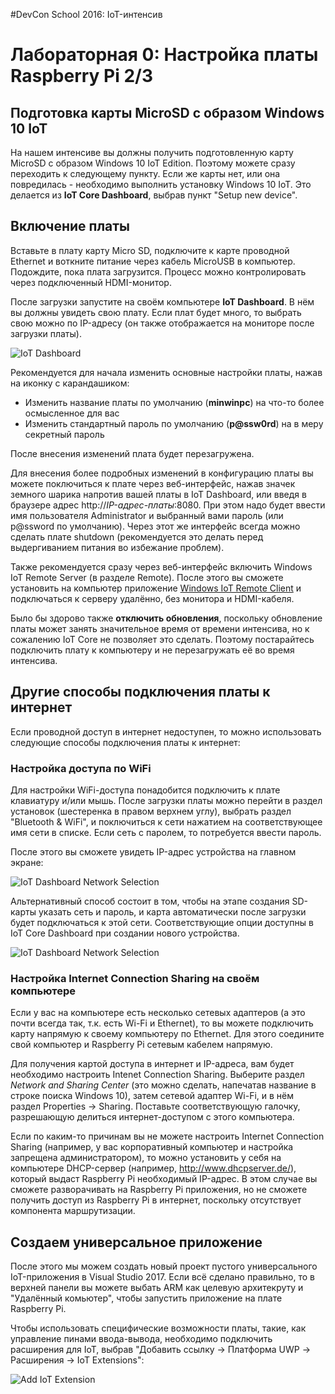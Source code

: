 #DevCon School 2016: IoT-интенсив 

# Лабораторная 0: Настройка платы Raspberry Pi 2/3

## Подготовка карты MicroSD с образом Windows 10 IoT

На нашем интенсиве вы должны получить подготовленную карту MicroSD с образом Windows 10 IoT Edition. Поэтому можете
сразу переходить к следующему пункту. Если же карты нет, или она повредилась - необходимо выполнить установку
Windows 10 IoT. Это делается из **IoT Core Dashboard**, выбрав пункт "Setup new device".

## Включение платы

Вставьте в плату карту Micro SD, подключите к карте проводной Ethernet и воткните питание через кабель MicroUSB в компьютер. 
Подождите, пока плата загрузится. Процесс можно контролировать через подключенный HDMI-монитор.

После загрузки запустите на своём компьютере **IoT Dashboard**. В нём вы должны увидеть свою плату. 
Если плат будет много, то выбрать свою можно по IP-адресу
(он также отображается на мониторе после загрузки платы).

![IoT Dashboard](../images/iot_dash.PNG)

Рекомендуется для начала изменить основные настройки платы, нажав на иконку с карандашиком:

 * Изменить название платы по умолчанию (**minwinpc**) на что-то более осмысленное для вас
 * Изменить стандартный пароль по умолчанию (**p@ssw0rd**) на в меру секретный пароль

После внесения изменений плата будет перезагружена.

Для внесения более подробных изменений в конфигурацию платы вы можете поключиться к плате через веб-интерфейс, нажав значек земного шарика напротив вашей платы 
в IoT Dashboard, или введя в браузере адрес http://*IP-адрес-платы*:8080. При этом надо будет ввести имя пользователя Administrator и выбранный вами пароль 
(или p@ssword по умолчанию). Через этот же интерфейс всегда можно сделать плате shutdown (рекомендуется это делать перед выдергиванием питания во избежание проблем).

Также рекомендуется сразу через веб-интерфейс включить Windows IoT Remote Server (в разделе Remote). 
После этого вы сможете установить на компьютер приложение
[Windows IoT Remote Client](https://www.microsoft.com/en-us/store/apps/windows-iot-remote-client/9nblggh5mnxz) и 
подключаться к серверу удалённо, без монитора и HDMI-кабеля.

Было бы здорово также **отключить обновления**, поскольку обновление платы может занять значительное время от 
времени интенсива, но к сожалению IoT Core не позволяет
это сделать. Поэтому постарайтесь подключить плату к компьютеру и не перезагружать её во время интенсива.

## Другие способы подключения платы к интернет

Если проводной доступ в интернет недоступен, то можно использовать следующие способы подключения платы
к интернет:

### Настройка доступа по WiFi

Для настройки WiFi-доступа понадобится подключить к плате клавиатуру и/или мышь. После загрузки платы можно
перейти в раздел установок (шестеренка в правом верхнем углу), выбрать раздел "Bluetooth & WiFi", и поключиться
к сети нажатием на соответствующее имя сети в списке. Если сеть с паролем, то потребуется ввести пароль.

После этого вы сможете увидеть IP-адрес устройства на главном экране:

![IoT Dashboard Network Selection](../images/RPiScreen.PNG)

Альтернативный способ состоит в том, чтобы на этапе создания SD-карты указать сеть и пароль, и карта автоматически
после загрузки будет подключаться к этой сети. Соответствующие опции доступны в IoT Core Dashboard при 
создании нового устройства.

![IoT Dashboard Network Selection](../images/iot_dash_net.PNG)

### Настройка Internet Connection Sharing на своём компьютере

Если у вас на компьютере есть несколько сетевых адаптеров (а это почти всегда так, т.к. есть Wi-Fi и Ethernet), то
вы можете подключить карту напрямую к своему компьютеру по Ethernet. Для этого соедините свой компьютер и Raspberry Pi
сетевым кабелем напрямую.

Для получения картой доступа в интернет и IP-адреса, вам будет необходимо настроить Intenet Connection Sharing.
Выберите раздел *Network and Sharing Center* (это можно сделать, напечатав название в строке поиска Windows 10), 
затем сетевой адаптер Wi-Fi, и в нём раздел Properties -> Sharing. Поставьте соответствующую галочку, разрешающую
делиться интернет-доступом с этого компьютера.

Если по каким-то причинам вы не можете настроить Internet Connection Sharing (например, у вас корпоративный компьютер
и настройка запрещена администратором), то можно установить у себя на компьютере DHCP-сервер (например,
http://www.dhcpserver.de/), который выдаст Raspberry Pi необходимый IP-адрес. В этом случае вы сможете разворачивать
на Raspberry Pi приложения, но не сможете получить доступ из Raspberry Pi в интернет, поскольку отсутствует компонента
маршрутизации. 

## Создаем универсальное приложение

После этого мы можем создать новый проект пустого универсального IoT-приложения в Visual Studio 2017. Если всё 
сделано правильно, 
то в верхней панели вы можете выбать ARM как целевую архитекруту и "Удалённый комьютер", 
чтобы запустить приложение на плате Raspberry Pi.

Чтобы использовать специфические возможности платы, такие, как управление пинами ввода-вывода, необходимо подключить расширения для IoT, выбрав
"Добавить ссылку -> Платформа UWP -> Расширения -> IoT Extensions":

![Add IoT Extension](../images/AddIoTExtension.PNG)
